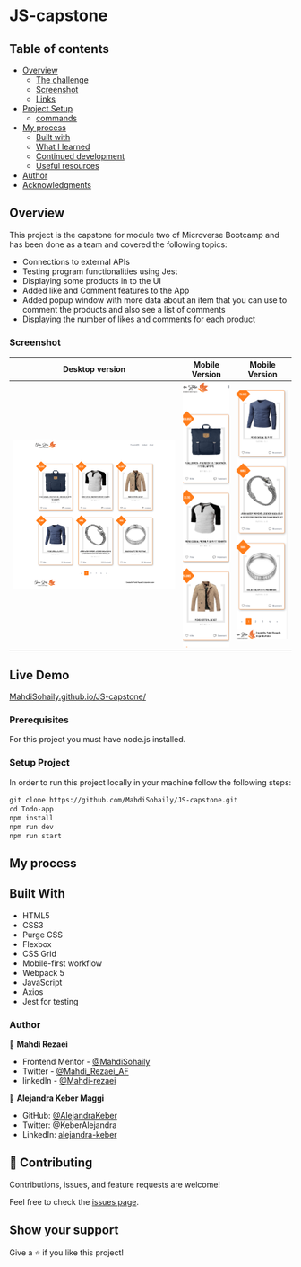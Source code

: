 # JS-capstone
## Table of contents

- [Overview](#overview)
  - [The challenge](#the-challenge)
  - [Screenshot](#screenshot)
  - [Links](#links)
- [Project Setup](#Setup-Project)
  - [commands](#command)
- [My process](#my-process)
  - [Built with](#built-with)
  - [What I learned](#what-i-learned)
  - [Continued development](#continued-development)
  - [Useful resources](#useful-resources)
- [Author](#author)
- [Acknowledgments](#acknowledgments)

## Overview
This project is the capstone for module two of Microverse Bootcamp and has been done as a team and covered the following topics:
- Connections to external APIs
- Testing program functionalities using Jest
- Displaying some products in to the UI
- Added like and Comment features to the App
- Added popup window with more data about an item that you can use to comment the products and also see a list of comments
- Displaying the number of likes and comments for each product
### Screenshot

| Desktop version                              |               Mobile Version                |               Mobile Version                |
| -------------------------------------------- | :-----------------------------------------: |  ----------------------------------------- |
| ![Solution Screenshot](./design/desktop.png) | ![Solution Screenshot](./design/mobile.png) | ![Solution Screenshot](./design/mobile2.png)|

## Live Demo
[MahdiSohaily.github.io/JS-capstone/](MahdiSohaily.github.io/JS-capstone/)
### Prerequisites

For this project you must have node.js installed.

### Setup Project

In order to run this project locally in your machine follow the following steps:
```
git clone https://github.com/MahdiSohaily/JS-capstone.git
cd Todo-app
npm install
npm run dev
npm run start
```

## My process
## Built With
- HTML5 
- CSS3
- Purge CSS
- Flexbox
- CSS Grid
- Mobile-first workflow
- Webpack 5
- JavaScript
- Axios
- Jest for testing

### Author

👤 **Mahdi Rezaei**

- Frontend Mentor - [@MahdiSohaily](https://www.frontendmentor.io/profile/MahdiSohaily)
- Twitter - [@Mahdi_Rezaei_AF](https://twitter.com/Mahdi_Rezaei_AF)
- linkedIn - [@Mahdi-rezaei](https://www.linkedin.com/in/mahdi-rezaei-74705713b)

👤 **Alejandra Keber Maggi**

- GitHub: [@AlejandraKeber](https://github.com/AlejandraKeber)
- Twitter: @KeberAlejandra
- LinkedIn: [alejandra-keber](www.linkedin.com/in/alejandra-keber)

## 🤝 Contributing

Contributions, issues, and feature requests are welcome!

Feel free to check the [issues page](https://github.com/MahdiSohaily/JS-capstone/issues).

## Show your support

Give a ⭐️ if you like this project!
